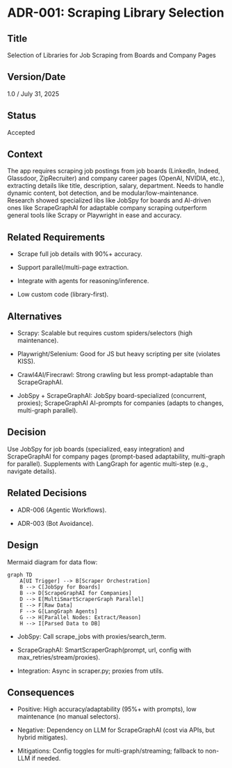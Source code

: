 # ADR-001: Scraping Library Selection

## Title

Selection of Libraries for Job Scraping from Boards and Company Pages

## Version/Date

1.0 / July 31, 2025

## Status

Accepted

## Context

The app requires scraping job postings from job boards (LinkedIn, Indeed, Glassdoor, ZipRecruiter) and company career pages (OpenAI, NVIDIA, etc.), extracting details like title, description, salary, department. Needs to handle dynamic content, bot detection, and be modular/low-maintenance. Research showed specialized libs like JobSpy for boards and AI-driven ones like ScrapeGraphAI for adaptable company scraping outperform general tools like Scrapy or Playwright in ease and accuracy.

## Related Requirements

- Scrape full job details with 90%+ accuracy.

- Support parallel/multi-page extraction.

- Integrate with agents for reasoning/inference.

- Low custom code (library-first).

## Alternatives

- Scrapy: Scalable but requires custom spiders/selectors (high maintenance).

- Playwright/Selenium: Good for JS but heavy scripting per site (violates KISS).

- Crawl4AI/Firecrawl: Strong crawling but less prompt-adaptable than ScrapeGraphAI.

- JobSpy + ScrapeGraphAI: JobSpy board-specialized (concurrent, proxies); ScrapeGraphAI AI-prompts for companies (adapts to changes, multi-graph parallel).

## Decision

Use JobSpy for job boards (specialized, easy integration) and ScrapeGraphAI for company pages (prompt-based adaptability, multi-graph for parallel). Supplements with LangGraph for agentic multi-step (e.g., navigate details).

## Related Decisions

- ADR-006 (Agentic Workflows).

- ADR-003 (Bot Avoidance).

## Design

Mermaid diagram for data flow:

```mermaid
graph TD
    A[UI Trigger] --> B[Scraper Orchestration]
    B --> C[JobSpy for Boards]
    B --> D[ScrapeGraphAI for Companies]
    D --> E[MultiSmartScraperGraph Parallel]
    E --> F[Raw Data]
    F --> G[LangGraph Agents]
    G --> H[Parallel Nodes: Extract/Reason]
    H --> I[Parsed Data to DB]
```

- JobSpy: Call scrape_jobs with proxies/search_term.

- ScrapeGraphAI: SmartScraperGraph(prompt, url, config with max_retries/stream/proxies).

- Integration: Async in scraper.py; proxies from utils.

## Consequences

- Positive: High accuracy/adaptability (95%+ with prompts), low maintenance (no manual selectors).

- Negative: Dependency on LLM for ScrapeGraphAI (cost via APIs, but hybrid mitigates).

- Mitigations: Config toggles for multi-graph/streaming; fallback to non-LLM if needed.
